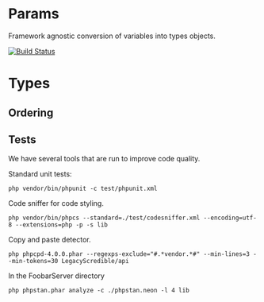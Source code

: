 # Params

Framework agnostic conversion of variables into types objects.

[![Build Status](https://travis-ci.org/Danack/Params.svg?branch=master)](https://travis-ci.org/Danack/Params)


# Types


## Ordering



## Tests

We have several tools that are run to improve code quality.

Standard unit tests:

```
php vendor/bin/phpunit -c test/phpunit.xml
```


Code sniffer for code styling.

```
php vendor/bin/phpcs --standard=./test/codesniffer.xml --encoding=utf-8 --extensions=php -p -s lib

```

Copy and paste detector.
```
php phpcpd-4.0.0.phar --regexps-exclude="#.*vendor.*#" --min-lines=3 --min-tokens=30 LegacyScredible/api
```

In the FoobarServer directory
```
php phpstan.phar analyze -c ./phpstan.neon -l 4 lib
```